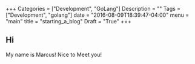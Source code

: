+++
Categories = ["Development", "GoLang"]
Description = ""
Tags = ["Development", "golang"]
date = "2016-08-09T18:39:47-04:00"
menu = "main"
title = "starting_a_blog"
Draft = "True"
+++

Hi
--

My name is Marcus! Nice to Meet you!
